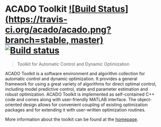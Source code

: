 # ACADO Toolkit [![Build Status](https://travis-ci.org/acado/acado.png?branch=stable, master)](https://travis-ci.org/acado/acado) [![Build status](https://ci.appveyor.com/api/projects/status/fai4cc4kavjv4nq8)](https://ci.appveyor.com/project/mvukov/acado)

> Toolkit for Automatic Control and Dynamic Optimization

ACADO Toolkit is a software environment and algorithm collection for automatic control and dynamic optimization. It provides a general framework for using a great variety of algorithms for direct optimal control, including model predictive control, state and parameter estimation and robust optimization. ACADO Toolkit is implemented as self-contained C++ code and comes along with user-friendly MATLAB interface. The object-oriented design allows for convenient coupling of existing optimization packages and for extending it with user-written optimization routines.

More information about the toolkit can be found at the [homepage](http://www.acadotoolkit.org).

